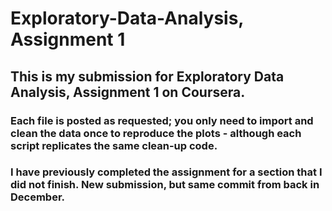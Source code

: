 # Exploratory-Data-Analysis, Assignment 1

## This is my submission for Exploratory Data Analysis, Assignment 1 on Coursera.

### Each file is posted as requested; you only need to import and clean the data once to reproduce the plots - although each script replicates the same clean-up code.

### I have previously completed the assignment for a section that I did not finish. New submission, but same commit from back in December.
